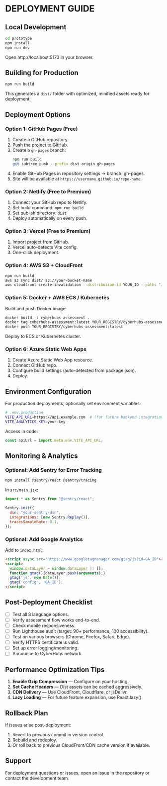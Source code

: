 # DEPLOYMENT GUIDE

## Local Development

```bash
cd prototype
npm install
npm run dev
```

Open http://localhost:5173 in your browser.

## Building for Production

```bash
npm run build
```

This generates a `dist/` folder with optimized, minified assets ready for deployment.

## Deployment Options

### Option 1: GitHub Pages (Free)

1. Create a GitHub repository.
2. Push the project to GitHub.
3. Create a `gh-pages` branch:
   ```bash
   npm run build
   git subtree push --prefix dist origin gh-pages
   ```
4. Enable GitHub Pages in repository settings → branch: gh-pages.
5. Site will be available at `https://username.github.io/repo-name`.

### Option 2: Netlify (Free to Premium)

1. Connect your GitHub repo to Netlify.
2. Set build command: `npm run build`
3. Set publish directory: `dist`
4. Deploy automatically on every push.

### Option 3: Vercel (Free to Premium)

1. Import project from GitHub.
2. Vercel auto-detects Vite config.
3. One-click deployment.

### Option 4: AWS S3 + CloudFront

```bash
npm run build
aws s3 sync dist/ s3://your-bucket-name
aws cloudfront create-invalidation --distribution-id YOUR_ID --paths "/*"
```

### Option 5: Docker + AWS ECS / Kubernetes

Build and push Docker image:
```bash
docker build -t cyberhubs-assessment .
docker tag cyberhubs-assessment:latest YOUR_REGISTRY/cyberhubs-assessment:latest
docker push YOUR_REGISTRY/cyberhubs-assessment:latest
```

Deploy to ECS or Kubernetes cluster.

### Option 6: Azure Static Web Apps

1. Create Azure Static Web App resource.
2. Connect GitHub repo.
3. Configure build settings (auto-detected from package.json).
4. Deploy.

## Environment Configuration

For production deployments, optionally set environment variables:

```bash
# .env.production
VITE_API_URL=https://api.example.com  # (for future backend integration)
VITE_ANALYTICS_KEY=your-key
```

Access in code:
```javascript
const apiUrl = import.meta.env.VITE_API_URL;
```

## Monitoring & Analytics

### Optional: Add Sentry for Error Tracking

```bash
npm install @sentry/react @sentry/tracing
```

In `src/main.jsx`:
```javascript
import * as Sentry from "@sentry/react";

Sentry.init({
  dsn: "your-sentry-dsn",
  integrations: [new Sentry.Replay()],
  tracesSampleRate: 0.1,
});
```

### Optional: Add Google Analytics

Add to `index.html`:
```html
<script async src="https://www.googletagmanager.com/gtag/js?id=GA_ID"></script>
<script>
  window.dataLayer = window.dataLayer || [];
  function gtag(){dataLayer.push(arguments);}
  gtag('js', new Date());
  gtag('config', 'GA_ID');
</script>
```

## Post-Deployment Checklist

- [ ] Test all 8 language options.
- [ ] Verify assessment flow works end-to-end.
- [ ] Check mobile responsiveness.
- [ ] Run Lighthouse audit (target: 90+ performance, 100 accessibility).
- [ ] Test on various browsers (Chrome, Firefox, Safari, Edge).
- [ ] Verify HTTPS certificate is valid.
- [ ] Set up error logging/monitoring.
- [ ] Announce to CyberHubs network.

## Performance Optimization Tips

1. **Enable Gzip Compression** — Configure on your hosting.
2. **Set Cache Headers** — Dist assets can be cached aggressively.
3. **CDN Delivery** — Use CloudFront, Cloudflare, or jsDelivr.
4. **Lazy Loading** — For future feature expansion, use React.lazy().

## Rollback Plan

If issues arise post-deployment:

1. Revert to previous commit in version control.
2. Rebuild and redeploy.
3. Or roll back to previous CloudFront/CDN cache version if available.

## Support

For deployment questions or issues, open an issue in the repository or contact the development team.
